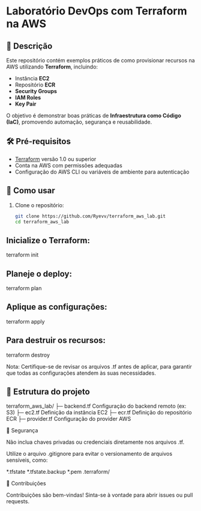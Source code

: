 # Laboratório DevOps com Terraform na AWS

## 🚀 Descrição

Este repositório contém exemplos práticos de como provisionar recursos na AWS utilizando **Terraform**, incluindo:

- Instância **EC2**
- Repositório **ECR**
- **Security Groups**
- **IAM Roles**
- **Key Pair**

O objetivo é demonstrar boas práticas de **Infraestrutura como Código (IaC)**, promovendo automação, segurança e reusabilidade.

## 🛠️ Pré-requisitos

- [Terraform](https://www.terraform.io/downloads.html) versão 1.0 ou superior
- Conta na AWS com permissões adequadas
- Configuração do AWS CLI ou variáveis de ambiente para autenticação

## 🔧 Como usar

1. Clone o repositório:

   ```bash
   git clone https://github.com/Ryevv/terraform_aws_lab.git
   cd terraform_aws_lab


## Inicialize o Terraform:

terraform init


## Planeje o deploy:

terraform plan


## Aplique as configurações:

terraform apply


## Para destruir os recursos:

terraform destroy


Nota: Certifique-se de revisar os arquivos .tf antes de aplicar, para garantir que todas as configurações atendem às suas necessidades.

## 📂 Estrutura do projeto

terraform_aws_lab/
├─ backend.tf            Configuração do backend remoto (ex: S3)
├─ ec2.tf                Definição da instância EC2
├─ ecr.tf                Definição do repositório ECR
├─ provider.tf           Configuração do provider AWS



🔐 Segurança

Não inclua chaves privadas ou credenciais diretamente nos arquivos .tf.

Utilize o arquivo .gitignore para evitar o versionamento de arquivos sensíveis, como:

*.tfstate
*.tfstate.backup
*.pem
.terraform/

📢 Contribuições

Contribuições são bem-vindas! Sinta-se à vontade para abrir issues ou pull requests.

 
